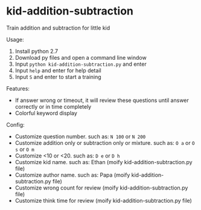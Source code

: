 # kid-addition-subtraction

Train addition and subtraction for little kid

Usage:

1. Install python 2.7
2. Download py files and open a command line window
3. Input ```python kid-addition-subtraction.py``` and enter
4. Input ```help``` and enter for help detail
5. Input ```S``` and enter to start a training

Features:

* If answer wrong or timeout, it will review these questions until answer correctly or in time completely
* Colorful keyword display

Config:

* Customize question number. such as: ```N 100``` or ```N 200```
* Customize addition only or subtraction only or mixture. such as: ```O a``` or ```O s``` or ```O m```
* Customize <10 or <20. such as: ```D e``` or ```D h```
* Customize kid name. such as: Ethan (moify kid-addition-subtraction.py file)
* Customize author name. such as: Papa (moify kid-addition-subtraction.py file)
* Customize wrong count for review (moify kid-addition-subtraction.py file)
* Customize think time for review (moify kid-addition-subtraction.py file)

